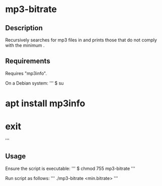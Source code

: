 # mp3-bitrate

## Description
Recursively searches for mp3 files in <path> and prints those that do not comply with the minimum <bitrate>.

## Requirements
Requires "mp3info".

On a Debian system:
'''
$ su
# apt install mp3info
# exit
'''

## Usage
Ensure the script is executable:
'''
$ chmod 755 mp3-bitrate
'''

Run script as follows:
'''
./mp3-bitrate <path> <min.bitrate>
'''

